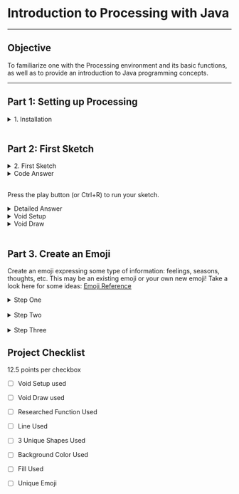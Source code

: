 # Introduction to Processing with Java

---

## Objective

To familiarize one with the Processing environment and its basic functions, as well as to provide an introduction to Java programming concepts.

---

## Part 1: Setting up Processing

<details>
<summary>1. Installation</summary>


  Download and install the Processing software from <a href="https://processing.org/reference">Processing Reference</a>


  Open the Processing IDE and familiarize yourself with the interface.
</details>
<br>

## Part 2: First Sketch

<details>
<summary>2. First Sketch</summary>

Before looking at the answer, research and document how to create a new sketch, and record your answer. Next, verify your code below, and define  what each word is doing
<br>
</details>

<details>
<summary>Code Answer</summary>

<img src='circle.png'>


</details>
<br>


Press the play button (or Ctrl+R) to run your sketch.

<details>
<summary>Detailed Answer</summary>


You should see a window with a circle in the center of it. This is because the <pre>
  <code>size(400, 400)</code></pre> function sets the size of the window to be 400x400 pixels, the <pre>
  <code>background(200)</code></pre> function sets the background color to a shade of gray, and the <pre>
  <code>ellipse(200, 200, 50, 50)  </code>
</pre>function draws a circle in the center of the window with a width and height of 50 pixels.

Void means the function will not return a value
the () is where an argument for the function would go
{} denotes everything that belongs to the function

</details>

<details>
  <summary> Void Setup </summary>

Imagine you have a sketchbook. Before you start drawing, you might prepare your page, decide on the background color, or choose your tools. Once everything's set up, you start drawing, and maybe you keep drawing patterns over and over on the same page.
<br>
<br>
`void setup()`: Preparing Your Sketchbook**
<br>

In Processing, the `void setup()` function is like preparing your sketchbook. It runs once, right at the beginning when you first start your program. Inside `void setup()`, you can:
<br>
<br>

- Set the size of your canvas (using the `size()` function).
- Choose the background color (with the `background()` function).
- Initialize variables.
- Load images, fonts, or sounds you want to use later.
- Basically, any initial preparations you need before your main drawing begins.
<br>

Example:

<pre>
  <code>
  void setup() {
      size(400, 400);          // Set canvas size to 400 pixels by 400 pixels
      background(255, 0, 0);   // Set background color to red
    }
  </code> </pre>
  
</details>

<details>
  <summary> Void Draw </summary>
   
  `void draw()`: Continuously Drawing on Your Canvas
  <br>
  Now, the `void draw()` function is like the act of drawing on that prepared sketchbook page. But there's a twist! Whatever you put inside `void     draw()` happens over and over again, almost like you're drawing, erasing, and redrawing repeatedly super fast (typically 60 times per second).
  <br>
  <br>
  This makes it perfect for animations, games, or any interactive programs where things change over time.
  <br>
  <br>
  Inside `void draw()`, you can:
  - Draw shapes (like circles, rectangles, lines, etc.).
  - Check for user inputs (like mouse clicks or key presses).
  - Update positions of objects for animations.
  - Change colors, sizes, or any other properties of your drawings.
<br>
<br>
Example:
<pre>

  <code>

  void draw() {
    background(220);         // Set a gray background every frame
    ellipse(mouseX, mouseY, 50, 50);  // Draw a circle at the mouse position
  }
  </code>
</pre>
  Give the code example a try!
</deatails>
<br>

Here, the `ellipse()` function draws a circle. The `mouseX` and `mouseY` are special variables that always store the current position of the mouse. Since `draw()` is running over and over, the circle will appear to follow your mouse as you move it around the canvas!
<br>
**In summary:**
- `void setup()`: Run once at the beginning. Set the stage!
- `void draw()`: Run continuously after setup. It's where the action happens!

When you're just starting, remember that it's okay if things don't make perfect sense right away. With time and practice, it'll become second nature! And the most important thing is to have fun experimenting and creating with Processing.
</details>


<br>

## Part 3. Create an Emoji

Create an emoji expressing some type of information: feelings, seasons, thoughts, etc. This may be an existing emoji or your own new emoji! Take a look here for some ideas: <a href="https://emojipedia.org/" width="700" height="600">Emoji Reference</a>


<details>
<summary>Step One</summary>
  
1. Set the canvas size, background color, and shape color:
<br>
<img src="https://github.com/riverdaleGithub/processing_23_24/blob/main/imgs/j1/coords.png?raw=true" alt="meow" width="700" height="600">
</details>

<br>
<details>
<summary>Step Two</summary>

2. Use geometry to create the face:
<br>
<img src="https://github.com/riverdaleGithub/processing_23_24/blob/main/imgs/j1/geometry.png?raw=true" alt="meow" width="700" height="600">
</details>
<br>

<details>
<summary>Step Three</summary>
3. Use Documentation to pick one new function to use in your assignment:
   <a href="https://processing.org/reference"> Processing Documentation </a>

</details>

## Project Checklist
12.5 points per checkbox
  
- [ ] Void Setup used </input>
- [ ] Void Draw used
- [ ] Researched Function Used
- [ ] Line Used
- [ ] 3 Unique Shapes Used
- [ ] Background Color Used
- [ ] Fill Used
- [ ] Unique Emoji

